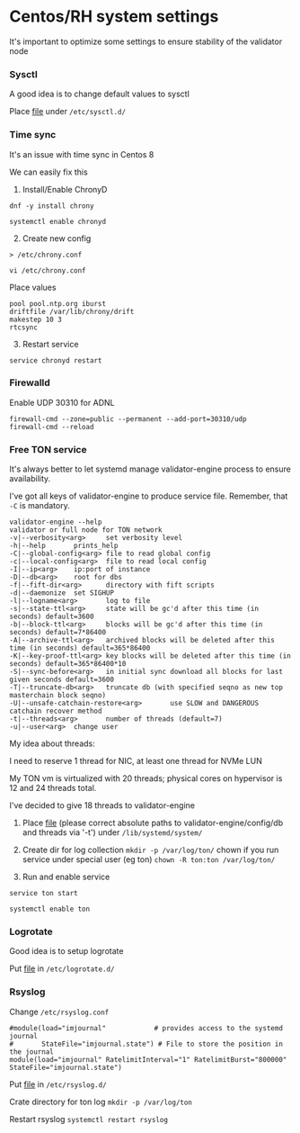 # Centos/RH system settings

It's important to optimize some settings to ensure stability of the validator node

### Sysctl

A good idea is to change default values to sysctl

Place [file](sysctl_ton.conf) under `/etc/sysctl.d/`

### Time sync

It's an issue with time sync in Centos 8

We can easily fix this

1. Install/Enable ChronyD

`dnf -y install chrony`

`systemctl enable chronyd`

2. Create new config

`> /etc/chrony.conf`

`vi /etc/chrony.conf`

Place values

```
pool pool.ntp.org iburst
driftfile /var/lib/chrony/drift
makestep 10 3
rtcsync
```

3. Restart service

`service chronyd restart`

### Firewalld

Enable UDP 30310 for ADNL

```
firewall-cmd --zone=public --permanent --add-port=30310/udp
firewall-cmd --reload
```

### Free TON service

It's always better to let systemd manage validator-engine process to ensure availability.

I've got all keys of validator-engine to produce service file. Remember, that `-C` is mandatory.

```
validator-engine --help
validator or full node for TON network
-v|--verbosity<arg>     set verbosity level
-h|--help       prints_help
-C|--global-config<arg> file to read global config
-c|--local-config<arg>  file to read local config
-I|--ip<arg>    ip:port of instance
-D|--db<arg>    root for dbs
-f|--fift-dir<arg>      directory with fift scripts
-d|--daemonize  set SIGHUP
-l|--logname<arg>       log to file
-s|--state-ttl<arg>     state will be gc'd after this time (in seconds) default=3600
-b|--block-ttl<arg>     blocks will be gc'd after this time (in seconds) default=7*86400
-A|--archive-ttl<arg>   archived blocks will be deleted after this time (in seconds) default=365*86400
-K|--key-proof-ttl<arg> key blocks will be deleted after this time (in seconds) default=365*86400*10
-S|--sync-before<arg>   in initial sync download all blocks for last given seconds default=3600
-T|--truncate-db<arg>   truncate db (with specified seqno as new top masterchain block seqno)
-U|--unsafe-catchain-restore<arg>       use SLOW and DANGEROUS catchain recover method
-t|--threads<arg>       number of threads (default=7)
-u|--user<arg>  change user
```

My idea about threads:

I need to reserve 1 thread for NIC, at least one thread for NVMe LUN

My TON vm is virtualized with 20 threads; physical cores on hypervisor is 12 and 24 threads total.

I've decided to give 18 threads to validator-engine

1. Place [file](ton.service) (please correct absolute paths to validator-engine/config/db and threads via '-t') under `/lib/systemd/system/`

2. Create dir for log collection `mkdir -p /var/log/ton/` chown if you run service under special user (eg ton) `chown -R ton:ton /var/log/ton/`

3. Run and enable service

`service ton start`

`systemctl enable ton`

### Logrotate

Good idea is to setup logrotate

Put [file](ton) in `/etc/logrotate.d/`


### Rsyslog

Change `/etc/rsyslog.conf`

```
#module(load="imjournal"            # provides access to the systemd journal
#       StateFile="imjournal.state") # File to store the position in the journal
module(load="imjournal" RatelimitInterval="1" RatelimitBurst="800000" StateFile="imjournal.state")
````

Put [file](ton.conf) in `/etc/rsyslog.d/`

Crate directory for ton log `mkdir -p /var/log/ton`

Restart rsyslog `systemctl restart rsyslog`
